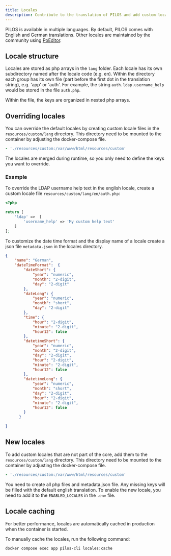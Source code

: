 ```yaml
---
title: Locales
description: Contribute to the translation of PILOS and add custom locales
---
```


PILOS is available in multiple languages. By default, PILOS comes with English and German translations.
Other locales are maintained by the community using [PoEditor](https://poeditor.com/join/project/gWkaFBI8OH).

## Locale structure
Locales are stored as php arrays in the `lang` folder.
Each locale has its own subdirectory named after the locale code (e.g. en).
Within the directory each group has its own file (part before the first dot in the translation string), e.g. 'app' or 'auth'.
For example, the string `auth.ldap.username_help` would be stored in the file `auth.php`.

Within the file, the keys are organized in nested php arrays.

## Overriding locales

You can override the default locales by creating custom locale files in the `resources/custom/lang` directory. 
This directory need to be mounted to the container by adjusting the docker-compose file.

```yaml
- './resources/custom:/var/www/html/resources/custom'
```

The locales are merged during runtime, so you only need to define the keys you want to override.

### Example
To override the LDAP username help text in the english locale, create a custom locale file `resources/custom/lang/en/auth.php`:
```php
<?php

return [
    'ldap' =>  [
        'username_help' => 'My custom help text'
    ]
];
```

To customize the date time format and the display name of a locale create a json file `metadata.json` in the locales directory.
```json
{
    "name": "German",
    "dateTimeFormat":  {
        "dateShort": { 
            "year": "numeric",
            "month": "2-digit",
            "day": "2-digit" 
        },
        "dateLong": {
            "year": "numeric",
            "month": "short",
            "day": "2-digit"
        },
        "time": {
            "hour": "2-digit",
            "minute": "2-digit",
            "hour12": false
        },
        "datetimeShort": {
            "year": "numeric",
            "month": "2-digit",
            "day": "2-digit",
            "hour": "2-digit",
            "minute": "2-digit",
            "hour12": false
        },
        "datetimeLong": {
            "year": "numeric",
            "month": "short",
            "day": "2-digit",
            "hour": "2-digit",
            "minute": "2-digit",
            "hour12": false
        }
      }

}
```

## New locales
To add custom locales that are not part of the core, add them to the `resources/custom/lang` directory.
This directory need to be mounted to the container by adjusting the docker-compose file.

```yaml
- './resources/custom:/var/www/html/resources/custom'
```

You need to create all php files and metadata.json file.
Any missing keys will be filled with the default english translation.
To enable the new locale, you need to add it to the `ENABLED_LOCALES` in the `.env` file.

## Locale caching
For better performance, locales are automatically cached in production when the container is started.

To manually cache the locales, run the following command:
```shell
docker compose exec app pilos-cli locales:cache
```
